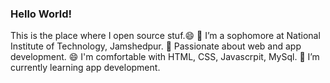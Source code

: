 ### Hello World!

<!--
**dpshikha476/dpshikha476** is a ✨ _special_ ✨ repository because its `README.md` (this file) appears on your GitHub profile.

Here are some ideas to get you started:

- 🔭 I’m currently working on ...
- 🌱 I’m currently learning ...
- 👯 I’m looking to collaborate on ...
- 🤔 I’m looking for help with ...
- 💬 Ask me about ...
- 📫 How to reach me: ...
- 😄 Pronouns: ...
- ⚡ Fun fact: ...
-->
This is the place where I open source stuf.😄
🔭 I’m a sophomore at National Institute of Technology, Jamshedpur.
🌱 Passionate about web and app development.
😄 I'm comfortable with HTML, CSS, Javascrpit, MySql.
🌱 I’m currently learning app development.
